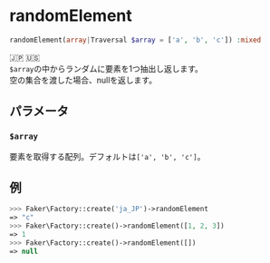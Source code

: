 # randomElement
```php
randomElement(array|Traversal $array = ['a', 'b', 'c']) :mixed
```
:jp: :us:  
`$array`の中からランダムに要素を1つ抽出し返します。  
空の集合を渡した場合、nullを返します。

## パラメータ
### `$array`
要素を取得する配列。デフォルトは`['a', 'b', 'c']`。

## 例
```php
>>> Faker\Factory::create('ja_JP')->randomElement
=> "c"
>>> Faker\Factory::create()->randomElement([1, 2, 3])
=> 1
>>> Faker\Factory::create()->randomElement([])
=> null
```